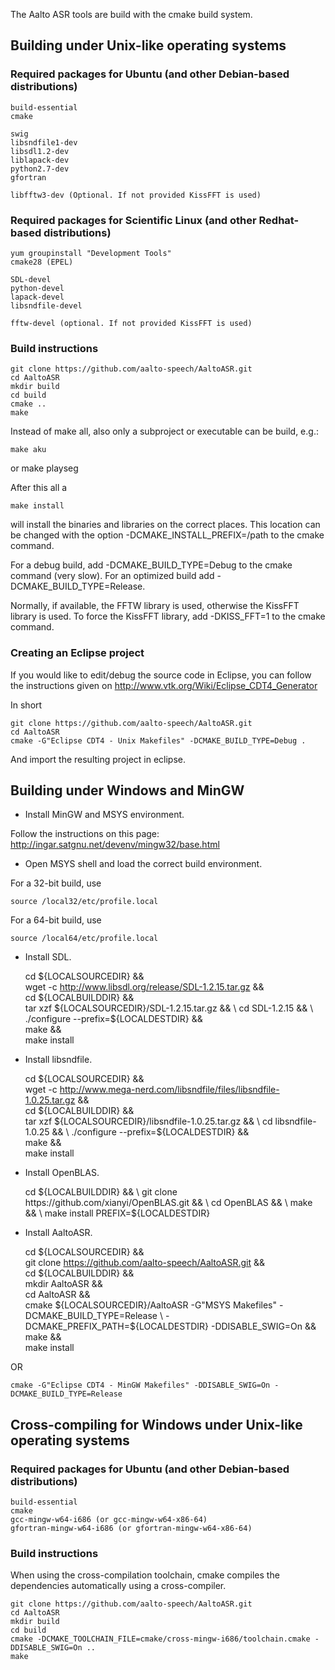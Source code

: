 The Aalto ASR tools are build with the cmake build system.


## Building under Unix-like operating systems

### Required packages for Ubuntu (and other Debian-based distributions)

    build-essential
    cmake

    swig
    libsndfile1-dev
    libsdl1.2-dev
    liblapack-dev
    python2.7-dev
    gfortran

    libfftw3-dev (Optional. If not provided KissFFT is used)

### Required packages for Scientific Linux (and other Redhat-based distributions)

    yum groupinstall "Development Tools"
    cmake28 (EPEL)

    SDL-devel
    python-devel
    lapack-devel
    libsndfile-devel
    
    fftw-devel (optional. If not provided KissFFT is used)

### Build instructions

    git clone https://github.com/aalto-speech/AaltoASR.git
    cd AaltoASR
    mkdir build
    cd build 
    cmake ..
    make

Instead of make all, also only a subproject or executable can be build, e.g.:
   
    make aku

or 
    make playseg

After this all a 

    make install

will install the binaries and libraries on the correct places. This location can be changed with the option -DCMAKE_INSTALL_PREFIX=/path to the cmake command.

For a debug build, add -DCMAKE_BUILD_TYPE=Debug to the cmake command (very slow). For an optimized build add -DCMAKE_BUILD_TYPE=Release.

Normally, if available, the FFTW library is used, otherwise the KissFFT library is used. To force the KissFFT library, add -DKISS_FFT=1 to the cmake command.

### Creating an Eclipse project

If you would like to edit/debug the source code in Eclipse, you can follow the instructions given on http://www.vtk.org/Wiki/Eclipse_CDT4_Generator

In short

    git clone https://github.com/aalto-speech/AaltoASR.git
    cd AaltoASR
    cmake -G"Eclipse CDT4 - Unix Makefiles" -DCMAKE_BUILD_TYPE=Debug .

And import the resulting project in eclipse.


## Building under Windows and MinGW

* Install MinGW and MSYS environment.

Follow the instructions on this page: http://ingar.satgnu.net/devenv/mingw32/base.html

* Open MSYS shell and load the correct build environment.

For a 32-bit build, use

    source /local32/etc/profile.local

For a 64-bit build, use

    source /local64/etc/profile.local

* Install SDL.

    cd ${LOCALSOURCEDIR} && \
    wget -c http://www.libsdl.org/release/SDL-1.2.15.tar.gz && \
    cd ${LOCALBUILDDIR} && \
    tar xzf ${LOCALSOURCEDIR}/SDL-1.2.15.tar.gz && \
    cd SDL-1.2.15 && \
    ./configure --prefix=${LOCALDESTDIR} && \
    make && \
    make install

* Install libsndfile.

    cd ${LOCALSOURCEDIR} && \
    wget -c http://www.mega-nerd.com/libsndfile/files/libsndfile-1.0.25.tar.gz && \
    cd ${LOCALBUILDDIR} && \
    tar xzf ${LOCALSOURCEDIR}/libsndfile-1.0.25.tar.gz && \
    cd libsndfile-1.0.25 && \
    ./configure --prefix=${LOCALDESTDIR} && \
    make && \
    make install

* Install OpenBLAS.

    cd ${LOCALBUILDDIR} && \
    git clone https://github.com/xianyi/OpenBLAS.git && \
    cd OpenBLAS && \
    make && \
    make install PREFIX=${LOCALDESTDIR}

* Install AaltoASR.

    cd ${LOCALSOURCEDIR} && \
    git clone https://github.com/aalto-speech/AaltoASR.git && \
    cd ${LOCALBUILDDIR} && \
    mkdir AaltoASR && \
    cd AaltoASR && \
    cmake ${LOCALSOURCEDIR}/AaltoASR -G"MSYS Makefiles" -DCMAKE_BUILD_TYPE=Release \
      -DCMAKE_PREFIX_PATH=${LOCALDESTDIR} -DDISABLE_SWIG=On && \
    make && \
    make install

OR

    cmake -G"Eclipse CDT4 - MinGW Makefiles" -DDISABLE_SWIG=On -DCMAKE_BUILD_TYPE=Release


## Cross-compiling for Windows under Unix-like operating systems

### Required packages for Ubuntu (and other Debian-based distributions)

    build-essential
    cmake
    gcc-mingw-w64-i686 (or gcc-mingw-w64-x86-64)
    gfortran-mingw-w64-i686 (or gfortran-mingw-w64-x86-64)

### Build instructions

When using the cross-compilation toolchain, cmake compiles the dependencies automatically using a cross-compiler.

    git clone https://github.com/aalto-speech/AaltoASR.git
    cd AaltoASR
    mkdir build
    cd build
    cmake -DCMAKE_TOOLCHAIN_FILE=cmake/cross-mingw-i686/toolchain.cmake -DDISABLE_SWIG=On ..
    make
